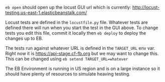 `eb open` should open up the locust GUI url which is currently: http://locust-testing.us-east-1.elasticbeanstalk.com/

Locust tests are defined in the `locustfile.py` file.  Whatever tests are defined there will run when you start the test in the GUI above.  To change tests you edit this file, commit it locally then `eb deploy` to deploy the changes up to EB. 

The tests run against whatever URL is defined in the `TARGET_URL` env var.  Right now it is https://api-stage.cf-fb.org but we may want to change this.  This can be changed using `eb setend TARGET_URL=whatever`

The EB Environment is running in US region and is on a large instance so it should have plenty of resources to simulate heaving testing. 
